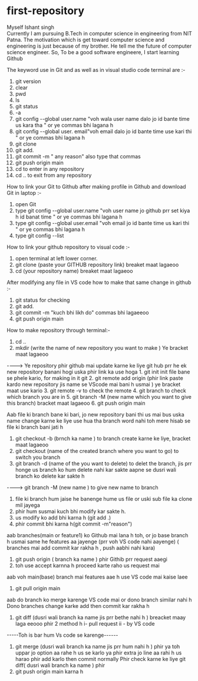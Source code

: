 # first-repository
Myself Ishant singh
<br>
Currently I am pursuing B.Tech in computer science in engineering from NIT Patna.
The motivation which is get toward computer science and engineering is just because of my brother.
He tell me the future of computer science engineer.
So, 
To be a good software engineere, I  start learning Github



The keyword use in Git and as well as in visual studio code terminal are :-
1.  git version
2.  clear
3.  pwd
4.  ls
5.  git status
6.  -a
7.  git config --global user.name "voh wala user name dalo jo id bante time us kara tha "              or ye commas bhi lagana h 
8.  git config --global user. email"voh email dalo jo id bante time use kari thi "                     or ye commas bhi lagana h 
9.  git clone
10.  git add.
11.  git commit -m " any reason"     also type that commas
12.  git push origin main
13.  cd                                 to enter in any repository 
14.  cd ..                                to exit from any repository 




How to link your Git to Github after making profile in Github and download Git in laptop :-
1.  open Git 
2.  type      git config --global user.name "voh user name jo github prr set kiya h id banat time "          or ye commas bhi lagana h 
3.  type      git config --global user.email "voh email jo id bante time us kari thi "                        or ye commas bhi lagana h 
4.  type      git config --list 




How to link your github repository to visual code :-

1.  open terminal at left lower corner.
2.  git clone (paste your GITHUB repository link)                      breaket maat lagaeoo
3.  cd (your repository name)                                          breaket maat lagaeoo



After modifying any file in VS code  how to make that same change in github :-

 1.  git status                                                     for checking
 2.  git add.
 3.  git commit -m "kuch bhi likh do"                              commas bhi lagaeeoo
 4.  git push origin main 



 How to make repository through terminal:-
 1.  cd ..
 2.  mkdir (write the name of new repository you want to make )                        Ye bracket maat lagaeoo




 ---->  Ye repository phir github mai update karne ke liye git hub prr he ek new repository banani hogi uska
        phir link ka use hoga
        1.   git init                                    init file bane se phele kario,                       for making in it git 
        2.  git remote add origin (phir link paste kardo new repository jis name se VScode mai bani h usmai ) ye bracket maat use kario
        3.  git remote -v                                       to check the remote
        4.  git branch                                          to check which branch you are in 
        5.  git branch -M (new name which you want to give this branch)             bracket maat lagaeoo
        6.  git push origin main


Aab file ki branch bane ki bari, jo new repository bani thi us mai bus uska name change karne ke liye use hua tha branch word nahi toh mere hisab se file ki branch bani jati h 
1.  git checkout -b (brnch ka name )                                 to branch create karne ke liye, bracket maat lagaeoo
2.  git checkout (name of the created branch where you want to go)    to switch you branch      
3.  git branch -d (name of the you want to delete)                       to delet the branch, jis prr honge us branch ko hum delete nahi kar sakte aapne se dusri wali branch ko delete kar sakte h


----> git branch -M (new name )                      to give new name to branch 

1.  file ki branch hum jaise he banenge hume us file or uski sub file ka clone mil jayega 
2.  phir hum susmai kuch bhi modify  kar sakte h.
3.  us modify ko add bhi karna h (git add .)
4.  phir commit bhi karna h(git commit -m"reason") 


aab branches(main or feature1) ko Github mai lana h toh, or jo base branch h usmai same he features aa jayenge (prr voh VS code nahi aayenge)   ( branches mai add commit kar rakha h , push aabhi nahi kara)
1.  git push origin ( branch ka name )
phir Githib prr request aaegi 
2.  toh use accept karnna h
proceed karte raho us request mai 


aab voh main(base) branch mai features aae h use VS code mai kaise laee
1.  git pull origin main


aab do branch ko merge karenge VS code mai or dono branch similar nahi h 
Dono branches change karke add then commit kar rakha h 
1.  git diff (dusri wali branch ka name  jis prr bethe nahi h )               breacket maay laga eeooo
phir 2 method h 
i- pull request 
ii - by VS code 

-----Toh is bar hum Vs code se karenge------ 
1.  git merge (dusri wali branch ka name jis prr hum nahi h )
phir ya toh uppar jo option aa rahe h us se karlo 
ya phir extra jo line aa rahi h us harao 
phir add karlo  then commit normally 
Phir check karne ke liye git diff( dusri wali branch ka name ) phir 
2.  git push origin main   karna h   

